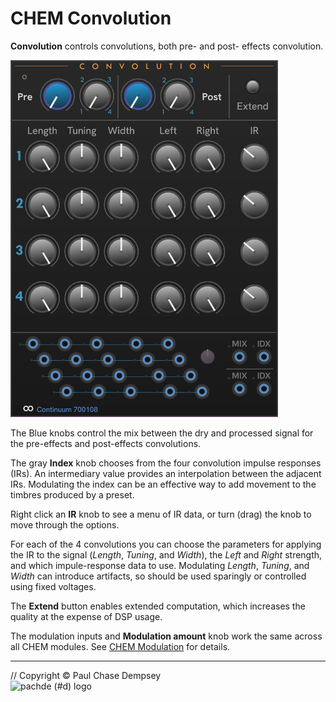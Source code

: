 # CHEM Convolution

**Convolution** controls convolutions, both pre- and post- effects convolution.

![CHEM Convolution module](./image/convo.png)

The Blue knobs control the mix between the dry and processed signal for the pre-effects and post-effects convolutions.

The gray **Index** knob chooses from the four convolution impulse responses (IRs).
An intermediary value provides an interpolation between the adjacent IRs.
Modulating the index can be an effective way to add movement to the timbres produced by a preset.

Right click an **IR** knob to see a menu of IR data, or turn (drag) the knob to move through the options.

For each of the 4 convolutions you can choose the parameters for applying the IR to the signal (*Length*, *Tuning*, and *Width*), the *Left* and *Right* strength, and which impule-response data to use.
Modulating *Length*, *Tuning*, and *Width* can introduce artifacts, so should be used sparingly or controlled using fixed voltages.

The **Extend** button enables extended computation, which increases the quality at the expense of DSP usage.

The modulation inputs and **Modulation amount** knob work the same across all CHEM modules.
See [CHEM Modulation](./modulation.md) for details.

---

// Copyright © Paul Chase Dempsey\
![pachde (#d) logo](./image/Logo.svg)
